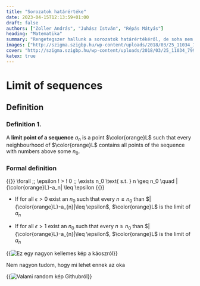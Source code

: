 ```yaml
---
title: "Sorozatok határértéke"
date: 2023-04-15T12:13:59+01:00
draft: false 
authors: ["Zoller András", "Juhász István", "Répás Mátyás"]
heading: "Matematika"
summary: "Rengetegszer hallunk a sorozatok határértékéről, de soha nem tudjuk, hogy mit is jelnt valjójában. Ebben a cikkben megismerheted, hogy mit is jelent pontosan ez a fogalom."
images: ["http://szigma.szigbp.hu/wp-content/uploads/2018/03/25_11034_79992_f099b686cb0fddd7dd9bfbd5f00e7d17_7ff3fa_301.jpg"]
cover: "http://szigma.szigbp.hu/wp-content/uploads/2018/03/25_11034_79992_f099b686cb0fddd7dd9bfbd5f00e7d17_7ff3fa_301.jpg"
katex: true 
---
```

# Limit of sequences

## Definition

### Definition 1.

A **limit point of a sequence** $a_{n}$ is a point $\color{orange}L$ such that every neighbourhood of $\color{orange}L$ contains all points of the sequence with numbers above some $n_{0}$.

### Formal definition 
{{<formula>}}
\forall \;\; \epsilon \! > \! 0 \;\; \exists n_0 \text{ s.t. } n \geq n_0 \quad |{\color{orange}L}-a_n| \leq \epsilon
{{</formula>}}

- If for all $\epsilon>0$ exist an $n_{0}$ such that every $n \geq n_{0}$  than $|{\color{orange}L}-a_{n}|\leq \epsilon$, $\color{orange}L$ is the limit of $a_{n}$

- If for all $\epsilon>1$ exist an $n_{0}$ such that every $n \geq n_{0}$  than $|{\color{orange}L}-a_{n}|\leq \epsilon$, $\color{orange}L$ is the limit of $a_{n}$

{{<image src="http://csodafizika.hu/ds/ds.jpg" alt="Ez egy nagyon kellemes kép a káoszról">}}

Nem nagyon tudom, hogy mi lehet ennek az oka 

{{<image src="https://user-images.githubusercontent.com/81006960/142606746-3d6191e3-d8f0-465f-9aef-070dc6c88958.png" alt="Valami random kép Githubról">}}

